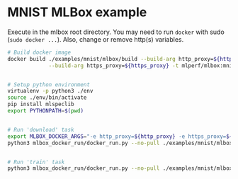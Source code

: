 # MNIST MLBox example


Execute in the mlbox root directory. You may need to run `docker` with sudo (`sudo docker ...`). Also, change or
remove http(s) variables.
```bash
# Build docker image
docker build ./examples/mnist/mlbox/build --build-arg http_proxy=${http_proxy} \
             --build-arg https_proxy=${https_proxy} -t mlperf/mlbox:mnist


# Setup python environment
virtualenv -p python3 ./env
source ./env/bin/activate
pip install mlspeclib
export PYTHONPATH=$(pwd)


# Run 'download' task
export MLBOX_DOCKER_ARGS="-e http_proxy=${http_proxy} -e https_proxy=${https_proxy}"
python3 mlbox_docker_run/docker_run.py --no-pull ./examples/mnist/mlbox/run/download.yaml


# Run 'train' task
python3 mlbox_docker_run/docker_run.py --no-pull ./examples/mnist/mlbox/run/train.yaml
```
